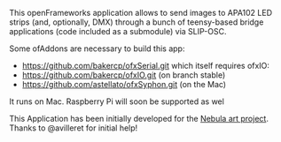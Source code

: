 This openFrameworks application allows to send images to APA102 LED strips (and, optionally, DMX) through a bunch of teensy-based bridge applications (code included as a submodule) via SLIP-OSC.

Some ofAddons are necessary to build this app:
- https://github.com/bakercp/ofxSerial.git  which itself requires ofxIO:
- https://github.com/bakercp/ofxIO.git (on branch stable)
- https://github.com/astellato/ofxSyphon.git (on the Mac)

It runs on Mac. Raspberry Pi will soon be supported as wel

This Application has been initially developed for the [Nebula art project](http://www.baltazars.org/project/nebula/).
Thanks to @avilleret for initial help!